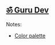 [ॐ Guru Dev](http://om-guru-dev.github.io/)
---

Notes:
 * [Color palette](http://paletton.com/#uid=4360u0kkWlSbqDwgasopHfjuv8G)
